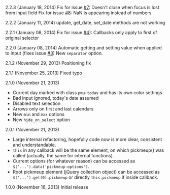 2.2.3 (January 18, 2014)
Fix for issue [#7](https://github.com/nazar-pc/PickMeUp/issues/7): Doesn't close when focus is lost from input field
Fix for issue [#8](https://github.com/nazar-pc/PickMeUp/issues/8): NaN is appearing instead of numbers

2.2.2 (January 11, 2014)
update, get_date, set_date methods are not working

2.2.1 (January 08, 2014)
Fix for issue [#4](https://github.com/nazar-pc/PickMeUp/issues/4)): Callbacks only apply to first of original selector

2.2.0 (January 08, 2014)
Automatic getting and setting value when applied to input (fixes issue [#3](https://github.com/nazar-pc/PickMeUp/issues/3))
New `separator` option.

2.1.2 (November 29, 2013)
Positioning fix

2.1.1 (November 25, 2013)
Fixed typo

2.1.0 (November 21, 2013)
* Current day marked with class `pmu-today` and has its own color settings
* Bad input ignored, today's date assumed
* Disabled text selection
* Arrows only on first and last calendars
* New `min` and `max` options
* New `hide_on_select` option

2.0.1 (November 21, 2013)
* Large internal refactoring, hopefully code now is more clear,  consistent and understandable.
* `this` in any callback will be the same element, on which pickmeup() was called (actually, the same for internal functions).
* Current options (for whatever reason) can be accessed as `$('...').data('pickmeup-options')`.
* Root pickmeup element (jQuery collection object) can be accessed as `$('...').get(0).pickmeup` or directly `this.pickmeup` if inside callback.

1.0.0 (November 16, 2013)
Initial release
